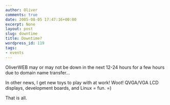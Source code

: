 ```yaml
---
author: Oliver
comments: true
date: 2005-08-05 17:47:16+00:00
excerpt: None
layout: post
slug: downtime
title: Downtime?
wordpress_id: 119
tags:
- events
---
```


OliverWEB may or may not be down in the next 12-24 hours for a few hours due to domain name transfer...

In other news, I get new toys to play with at work! Woot! QVGA/VGA LCD displays, development boards, and Linux = fun. =)

That is all.